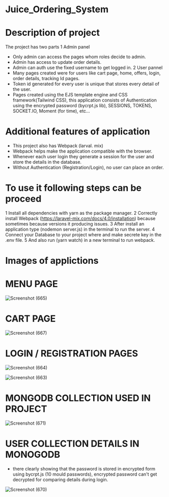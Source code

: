 # Juice_Ordering_System
 
# Description of project

The project has two parts
1 Admin panel
 * Only admin can access the pages whom roles decide to admin. 
 * Admin has access to update order details.
 * Admin can auth use the fixed username to get logged in.
2 User pannel
 * Many pages created were for users like cart page, home, offers, login,    order details, tracking Id pages.
 * Token id generated for every user is unique that stores every detail of the user.
 * Pages created using the EJS template engine and CSS framework(Tailwind CSS), this application consists of Authentication using the 
   encrypted password (bycrpt.js lib), SESSIONS, TOKENS, SOCKET.IO, Moment (for time), etc...

# Additional features of application
 * This project also has Webpack (larval. mix)
 * Webpack helps make the application compatible with the browser.
 * Whenever each user login they generate a session for the user and store the details in the database.
 * Without Authentication (Registration/Login), no user can place an order.

# To use it following steps can be proceed

 1 Install all dependencies with yarn as the package manager. 
 2 Correctly install Webpack (https://laravel-mix.com/docs/4.0/installation) because sometimes because versions it producing issues.
 3 After install an application type (nodemon server.js) in the terminal to run the server.
 4  Connect your Database to your project where and make secrete key in the .env file. 
 5 And also run (yarn watch) in a new terminal to run webpack.

# Images of applictions 

# MENU PAGE 

![Screenshot (665)](https://user-images.githubusercontent.com/74869287/130316693-bd7ead15-9e4d-4a3c-8bcc-570249abf254.png)

# CART PAGE

![Screenshot (667)](https://user-images.githubusercontent.com/74869287/130316765-696da842-ac1e-43e3-859a-536c801da095.png)

# LOGIN / REGISTRATION PAGES

![Screenshot (664)](https://user-images.githubusercontent.com/74869287/130316772-ef3cd624-7ecc-4795-be8e-a72d4fcd373a.png)

![Screenshot (663)](https://user-images.githubusercontent.com/74869287/130316732-840a13b6-1f02-4653-a429-b37cb338dc6d.png)

# MONGODB COLLECTION USED IN PROJECT

![Screenshot (671)](https://user-images.githubusercontent.com/74869287/130317439-0f21a200-3ad5-4355-8f33-817553c875dd.png)

# USER COLLECTION DETAILS IN MONOGODB

* there clearly showing that the password is stored in encrypted form using bycrpt.js (10 mould passwords),
  encrypted password can't get decrypted for comparing details during login.
  
![Screenshot (670)](https://user-images.githubusercontent.com/74869287/130317453-98aca5c7-0124-403b-81c9-9099efa3bb06.png)
